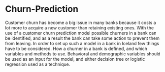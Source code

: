 # Churn-Prediction
Customer churn has become a big issue in many banks because it costs a lot more to acquire a new customer than retaining existing ones. With the use of a customer churn prediction model possible churners in a bank can be identified, and as a result the bank can take some action to prevent them from leaving. In order to set up such a model in a bank in Iceland few things have to be considered. How a churner in a bank is defined, and which variables and methods to use.  Behavioral and demographic variables should be used as an input for the model, and either decision tree or logistic regression used as a technique.



